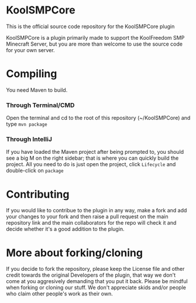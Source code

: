 # KoolSMPCore

This is the official source code repository for the KoolSMPCore plugin

KoolSMPCore is a plugin primarily made to support the KoolFreedom SMP Minecraft Server, but you are more than welcome to use the source code for your own server.

# Compiling

You need Maven to build.

### Through Terminal/CMD

Open the terminal and cd to the root of this repository (~/KoolSMPCore) and type `mvn package`

### Through IntelliJ

If you have loaded the Maven project after being prompted to, you should see a big M on the right sidebar; that is where you can quickly build the project. All you need to do is just open the project, click `Lifecycle` and double-click on `package`


# Contributing

If you would like to contribue to the plugin in any way, make a fork and add your changes to your fork and then raise a pull request on the main repository link and the main collaborators for the repo will check it and decide whether it's a good addition to the plugin.

# More about forking/cloning

If you decide to fork the repository, please keep the License file and other credit towards the original Developers of the plugin, that way we don't come at you aggresively demanding that you put it back. Please be mindful when forking or cloning our stuff. We don't appreciate skids and/or people who claim other people's work as their own.